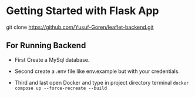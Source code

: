 # Getting Started with Flask App

git clone https://github.com/Yusuf-Goren/leaflet-backend.git

## For Running Backend

- First Create a MySql database.

- Second create a .env file like env.example but with your credentials.

- Third and last open Docker and type in project directory terminal  `docker compose up --force-recreate --build`


